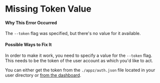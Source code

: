 # Missing Token Value

#### Why This Error Occurred

The `--token` flag was specified, but there's no value for it available.

#### Possible Ways to Fix It

In order to make it work, you need to specify a value for the `--token` flag. This needs to be the token of the user account as which you'd like to act.

You can either get the token from the `./appz/auth.json` file located in your user directory or [from the dashboard](https://youappz.com/account/tokens).
